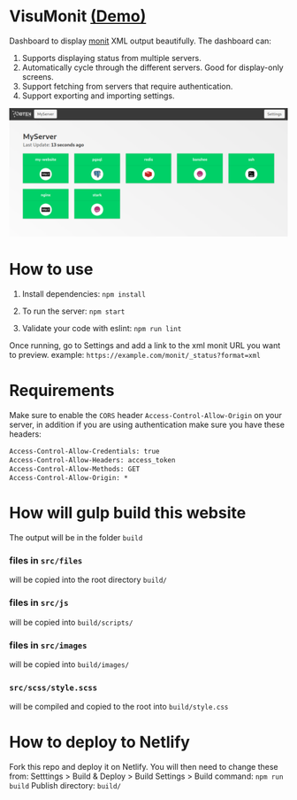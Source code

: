 # VisuMonit [(Demo)](https://visumonit.10ten.com/)
Dashboard to display [monit](https://mmonit.com/monit/) XML output beautifully. The dashboard can:
1. Supports displaying status from multiple servers.
2. Automatically cycle through the different servers. Good for display-only screens.
3. Support fetching from servers that require authentication.
4. Support exporting and importing settings.

![Screenshot showing the dashboard](docs/screenshot.png)

# How to use

1. Install dependencies:
`npm install`

2. To run the server:
`npm start`

3. Validate your code with eslint:
`npm run lint`

Once running, go to Settings and add a link to the xml monit URL you want to preview. example:
`https://example.com/monit/_status?format=xml`

# Requirements
Make sure to enable the `CORS` header `Access-Control-Allow-Origin` on your server, in addition if you are using authentication make sure you have these headers:
```
Access-Control-Allow-Credentials: true
Access-Control-Allow-Headers: access_token
Access-Control-Allow-Methods: GET
Access-Control-Allow-Origin: *
```

# How will gulp build this website
The output will be in the folder `build`

### files in `src/files`
will be copied into the root directory `build/`

### files in `src/js`
will be copied into `build/scripts/`

### files in `src/images`
will be copied into `build/images/`

### `src/scss/style.scss`
will be compiled and copied to the root into `build/style.css`

# How to deploy to Netlify
Fork this repo and deploy it on Netlify.
You will then need to change these from: Setttings > Build & Deploy > Build Settings >
Build command: `npm run build`
Publish directory: `build/`

